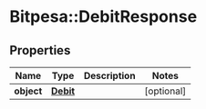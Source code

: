# Bitpesa::DebitResponse

## Properties
Name | Type | Description | Notes
------------ | ------------- | ------------- | -------------
**object** | [**Debit**](Debit.md) |  | [optional] 


